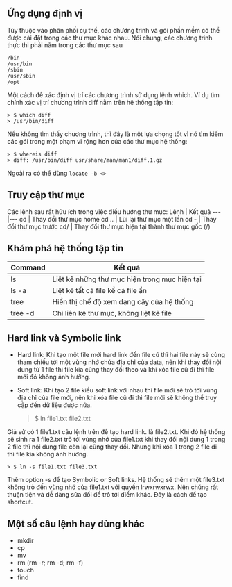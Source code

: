 ## Ứng dụng định vị

Tùy thuộc vào phân phối cụ thể, các chương trình và gói phần mềm  có thể được cài đặt trong các thư mục khác nhau. Nói chung, các chương trình thực thi phải nằm trong các thư mục sau

    /bin
    /usr/bin
    /sbin
    /usr/sbin
    /opt

Một cách để xác định vị trí các chương trình sử dụng lệnh which. Ví dụ tìm chính xác vị trí chương trình diff nằm trên hệ thống tập tin:

    > $ which diff
    > /usr/bin/diff

Nếu không tìm thấy chương trình, thì đây là một lựa chọng tốt vì nó tìm kiếm các gói trong một phạm vi rộng hơn của các thư mục hệ thống:

    > $ whereis diff
    > diff: /usr/bin/diff usr/share/man/man1/diff.1.gz
Ngoài ra có thể dùng `locate -b <>`
## Truy cập thư mục

Các lệnh sau rất hữu ích trong việc điều hướng thư mục:
Lệnh | Kết quả
---|---
cd | Thay đổi thư mục home
cd .. | Lùi lại thư mục một lần
cd - | Thay đổi thư mục trước
cd/ | Thay đổi thư mục hiện tại thành thư mục gốc (/)

## Khám phá hệ thống tập tin

Command | Kết quả
---|---
ls | Liệt kê những thư mục hiện trong mục hiện tại
ls -a | Liệt kê tất cả file kể cả file ẩn
tree | Hiển thị chế độ xem dạng cây của hệ thống
tree -d | Chỉ liên kê thư mục, không liệt kê file

## Hard link và Symbolic link

* Hard link: Khi tạo một file mới hard link đến file cũ thì hai file này sẽ cùng tham chiếu tới một vùng nhớ chứa địa chỉ của data, nên khi thay đổi nội dung từ 1 file thì file kia cũng thay đổi theo và khi xóa file cũ đi thì file mới đó không ảnh hưởng.
* Soft link: Khi tạo 2 file kiểu soft link với nhau thì file mới sẽ trỏ tới vùng địa chỉ của file mới, nên khi xóa file cũ đi thì file mới sẽ không thể truy cập đến dữ liệu được nữa.

    > $ ln file1.txt file2.txt

Giả sử có 1 file1.txt câu lệnh trên để tạo hard link. là file2.txt. Khi đó hệ thống sẽ sinh ra 1 file2.txt trỏ tới vùng nhớ của file1.txt khi thay đổi nội dung 1 trong 2 file thì nội dung file còn lại cũng thay đổi. Nhưng khi xóa 1 trong 2 file đi thì file kia không ảnh hưởng.

    > $ ln -s file1.txt file3.txt

Thêm option -s để tạo Symbolic or Soft links. Hệ thống sẽ thêm một file3.txt không trỏ đến vùng nhớ của file1.txt với quyền lrwxrwxrwx. Nên chúng rất thuận tiện và dễ dàng sửa đổi để trỏ tới điểm khác. Đây là cách để tạo shortcut.

## Một số câu lệnh hay dùng khác

* mkdir
* cp
* mv
* rm (rm -r; rm -d; rm -f)
* touch
* find
